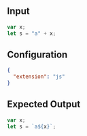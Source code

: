 
## Input
```javascript input
var x;
let s = "a" + x;
```

## Configuration
```json configuration
{
  "extension": "js"
}
```

## Expected Output
```javascript expected output
var x;
let s = `a${x}`;
```

